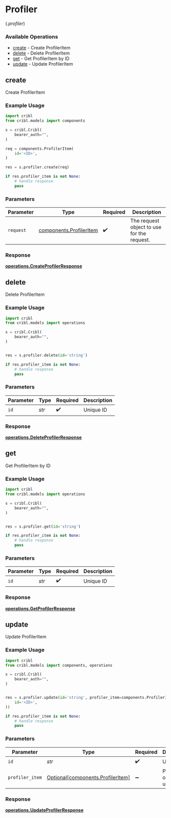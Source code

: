 # Profiler
(*.profiler*)

### Available Operations

* [create](#create) - Create ProfilerItem
* [delete](#delete) - Delete ProfilerItem
* [get](#get) - Get ProfilerItem by ID
* [update](#update) - Update ProfilerItem

## create

Create ProfilerItem

### Example Usage

```python
import cribl
from cribl.models import components

s = cribl.Cribl(
    bearer_auth="",
)

req = components.ProfilerItem(
    id='<ID>',
)

res = s.profiler.create(req)

if res.profiler_item is not None:
    # handle response
    pass
```

### Parameters

| Parameter                                                      | Type                                                           | Required                                                       | Description                                                    |
| -------------------------------------------------------------- | -------------------------------------------------------------- | -------------------------------------------------------------- | -------------------------------------------------------------- |
| `request`                                                      | [components.ProfilerItem](../../models/shared/profileritem.md) | :heavy_check_mark:                                             | The request object to use for the request.                     |


### Response

**[operations.CreateProfilerResponse](../../models/operations/createprofilerresponse.md)**


## delete

Delete ProfilerItem

### Example Usage

```python
import cribl
from cribl.models import operations

s = cribl.Cribl(
    bearer_auth="",
)


res = s.profiler.delete(id='string')

if res.profiler_item is not None:
    # handle response
    pass
```

### Parameters

| Parameter          | Type               | Required           | Description        |
| ------------------ | ------------------ | ------------------ | ------------------ |
| `id`               | *str*              | :heavy_check_mark: | Unique ID          |


### Response

**[operations.DeleteProfilerResponse](../../models/operations/deleteprofilerresponse.md)**


## get

Get ProfilerItem by ID

### Example Usage

```python
import cribl
from cribl.models import operations

s = cribl.Cribl(
    bearer_auth="",
)


res = s.profiler.get(id='string')

if res.profiler_item is not None:
    # handle response
    pass
```

### Parameters

| Parameter          | Type               | Required           | Description        |
| ------------------ | ------------------ | ------------------ | ------------------ |
| `id`               | *str*              | :heavy_check_mark: | Unique ID          |


### Response

**[operations.GetProfilerResponse](../../models/operations/getprofilerresponse.md)**


## update

Update ProfilerItem

### Example Usage

```python
import cribl
from cribl.models import components, operations

s = cribl.Cribl(
    bearer_auth="",
)


res = s.profiler.update(id='string', profiler_item=components.ProfilerItem(
    id='<ID>',
))

if res.profiler_item is not None:
    # handle response
    pass
```

### Parameters

| Parameter                                                                | Type                                                                     | Required                                                                 | Description                                                              |
| ------------------------------------------------------------------------ | ------------------------------------------------------------------------ | ------------------------------------------------------------------------ | ------------------------------------------------------------------------ |
| `id`                                                                     | *str*                                                                    | :heavy_check_mark:                                                       | Unique ID                                                                |
| `profiler_item`                                                          | [Optional[components.ProfilerItem]](../../models/shared/profileritem.md) | :heavy_minus_sign:                                                       | ProfilerItem object to be updated                                        |


### Response

**[operations.UpdateProfilerResponse](../../models/operations/updateprofilerresponse.md)**


